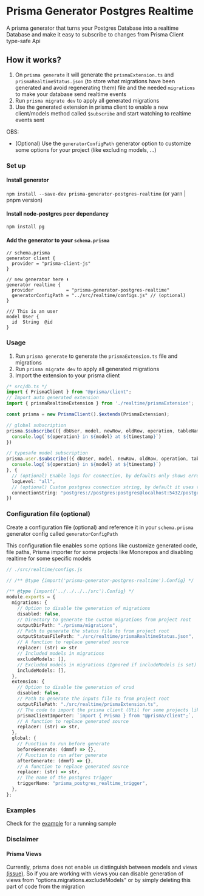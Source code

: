 # Prisma Generator Postgres Realtime

A prisma generator that turns your Postgres Database into a realtime Database and make it easy to subscribe to changes from Prisma Client type-safe Api

## How it works?

1. On `prisma generate` it will generate the `prismaExtension.ts` and `prismaRealtimeStatus.json` (to store what migrations have been generated and avoid regenerating them) file and the needed `migrations` to make your database send realtime events
2. Run `prisma migrate dev` to apply all generated migrations
3. Use the generated extension in prisma client to enable a new client/models method called `$subscribe` and start watching to realtime events sent

OBS:
- (Optional) Use the `generatorConfigPath` generator option to customize some options for your project (like excluding models, ...)

### Set up

#### Install generator 
`npm install --save-dev prisma-generator-postgres-realtime` (or yarn | pnpm version)

#### Install node-postgres peer dependancy
`npm install pg`

#### Add the generator to your `schema.prisma`

```prisma
// schema.prisma
generator client {
  provider = "prisma-client-js"
}

// new generator here ⬇️
generator realtime {
  provider            = "prisma-generator-postgres-realtime"
  generatorConfigPath = "../src/realtime/configs.js" // (optional)
}

/// This is an user
model User {
  id  String  @id
}
```

### Usage

1. Run `prisma generate` to generate the `prismaExtension.ts` file and migrations
2. Run `prisma migrate dev` to apply all generated migrations
3. Import the extension to your prisma client
```ts
/* src/db.ts */
import { PrismaClient } from "@prisma/client";
// Import auto generated extension
import { prismaRealtimeExtension } from './realtime/prismaExtension';

const prisma = new PrismaClient().$extends(PrismaExtension);

// global subscription
prisma.$subscribe(({ dbUser, model, newRow, oldRow, operation, tableName, tableSchema, timestamp }) => {
  console.log(`${operation} in ${model} at ${timestamp}`)
})

// typesafe model subscription
prisma.user.$subscribe(({ dbUser, model, newRow, oldRow, operation, tableName, tableSchema, timestamp }) => {
  console.log(`${operation} in ${model} at ${timestamp}`)
}, {
  // (optional) Enable logs for connection, by defaults only shows errors
  logLevel: "all",
  // (optional) Custom postgres connection string, by default it uses the one from `process.env.DATABASE_URL`
  connectionString: "postgres://postgres:postgres@localhost:5432/postgres"
})
```

### Configuration file (optional)
Create a configuration file (optional) and reference it in your `schema.prisma` generator config called `generatorConfigPath`

This configuration file enables some options like customize generated code, file paths, Prisma importer for some projects like Monorepos and disabling realtime for some specific models

```ts
// ./src/realtime/configs.js

// /** @type {import('prisma-generator-postgres-realtime').Config} */

/** @type {import('../../../../src').Config} */
module.exports = {
  migrations: {
    // Option to disable the generation of migrations
    disabled: false,
    // Directory to generate the custom migrations from project root
    outputDirPath: "./prisma/migrations",
    // Path to generate the status file to from project root
    outputStatusFilePath: "./src/realtime/prismaRealtimeStatus.json",
    // A function to replace generated source
    replacer: (str) => str
    // Included models in migrations
    excludeModels: [],
    // Excluded models in migrations (Ignored if includeModels is set)
    includeModels: [],
  },
  extension: {
    // Option to disable the generation of crud
    disabled: false,
    // Path to generate the inputs file to from project root
    outputFilePath: "./src/realtime/prismaExtension.ts",
    // The code to import the prisma client (Util for some projects like Monorepos)
    prismaClientImporter: `import { Prisma } from "@prisma/client";`,
    // A function to replace generated source
    replacer: (str) => str,
  },
  global: {
    // Function to run before generate
    beforeGenerate: (dmmf) => {},
    // Function to run after generate
    afterGenerate: (dmmf) => {},
    // A function to replace generated source
    replacer: (str) => str,
    // The name of the postgres trigger
    triggerName: "prisma_postgres_realtime_trigger",
  },
};

```

### Examples

Check for the [example](/examples/simple) for a running sample

### Disclaimer

#### Prisma Views

Currently, prisma does not enable us distinguish between models and views [(issue)](https://github.com/prisma/prisma/issues/17754). So if you are working with views you can disable generation of views from "options.migrations.excludeModels" or by simply deleting this part of code from the migration